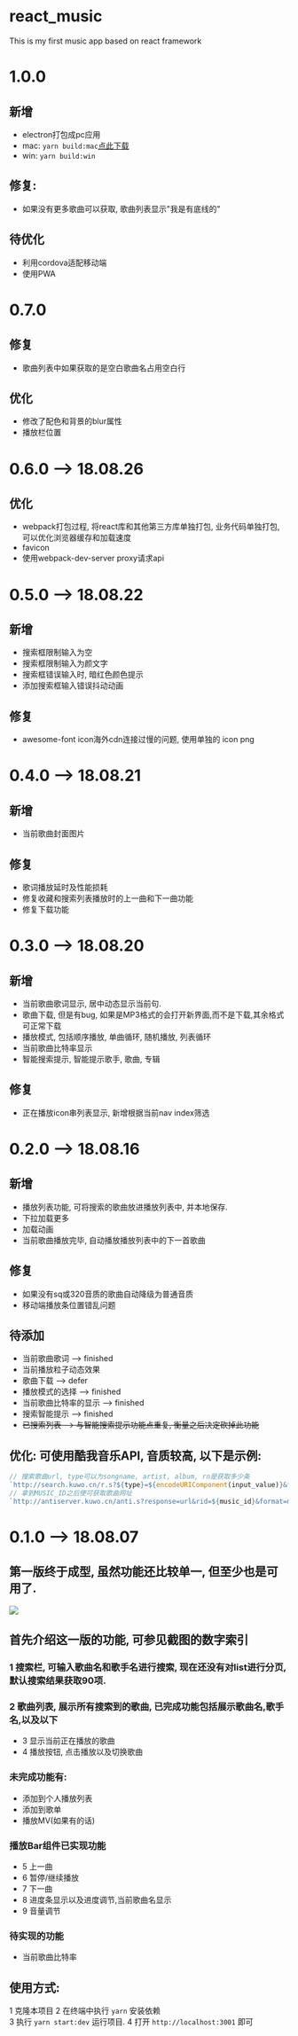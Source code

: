 # react_music
This is my first music app based on react framework

# 1.0.0

## 新增

- electron打包成pc应用 
- mac: `yarn build:mac`[点此下载](https://github.com/JiangLiruii/react_music/raw/master/LorryMusic.dmg)
- win: `yarn build:win`

## 修复:

- 如果没有更多歌曲可以获取, 歌曲列表显示"我是有底线的"

## 待优化

- 利用cordova适配移动端
- 使用PWA

# 0.7.0

## 修复

- 歌曲列表中如果获取的是空白歌曲名占用空白行

## 优化

- 修改了配色和背景的blur属性
- 播放栏位置

# 0.6.0 --> 18.08.26

## 优化

- webpack打包过程, 将react库和其他第三方库单独打包, 业务代码单独打包, 可以优化浏览器缓存和加载速度
- favicon
- 使用webpack-dev-server proxy请求api

# 0.5.0 --> 18.08.22

## 新增

- 搜索框限制输入为空
- 搜索框限制输入为颜文字
- 搜索框错误输入时, 暗红色颜色提示
- 添加搜索框输入错误抖动动画

## 修复

- awesome-font icon海外cdn连接过慢的问题, 使用单独的 icon png

# 0.4.0 --> 18.08.21

## 新增
- 当前歌曲封面图片

## 修复
- 歌词播放延时及性能损耗
- 修复收藏和搜索列表播放时的上一曲和下一曲功能
- 修复下载功能

# 0.3.0 --> 18.08.20

## 新增
- 当前歌曲歌词显示, 居中动态显示当前句.
- 歌曲下载, 但是有bug, 如果是MP3格式的会打开新界面,而不是下载,其余格式可正常下载
- 播放模式, 包括顺序播放, 单曲循环, 随机播放, 列表循环
- 当前歌曲比特率显示
- 智能搜索提示, 智能提示歌手, 歌曲, 专辑

## 修复
- 正在播放icon串列表显示, 新增根据当前nav index筛选

# 0.2.0 --> 18.08.16

## 新增
- 播放列表功能, 可将搜索的歌曲放进播放列表中, 并本地保存.
- 下拉加载更多
- 加载动画
- 当前歌曲播放完毕, 自动播放播放列表中的下一首歌曲

## 修复
- 如果没有sq或320音质的歌曲自动降级为普通音质
- 移动端播放条位置错乱问题

## 待添加
- 当前歌曲歌词 --> finished
- 当前播放粒子动态效果
- 歌曲下载 --> defer 
- 播放模式的选择 --> finished
- 当前歌曲比特率的显示 --> finished
- 搜索智能提示 --> finished
- ~~已搜索列表 --> 与智能搜索提示功能点重复, 衡量之后决定砍掉此功能~~

## 优化: 可使用酷我音乐API, 音质较高, 以下是示例:
```js
// 搜索歌曲url, type可以为songname, artist, album, rn是获取多少条
`http://search.kuwo.cn/r.s?${type}=${encodeURIComponent(input_value)}&ft=music&rformat=json&encoding=utf8&rn=5&vipver=MUSIC_8.0.3.1`
// 拿到MUSIC_ID之后便可获取歌曲网址
`http://antiserver.kuwo.cn/anti.s?response=url&rid=${music_id}&format=mp3`
```


# 0.1.0 --> 18.08.07

## 第一版终于成型, 虽然功能还比较单一, 但至少也是可用了.

![](http://p799phkik.bkt.clouddn.com/first_music_version.png)

## 首先介绍这一版的功能, 可参见截图的数字索引

### 1 搜索栏, 可输入歌曲名和歌手名进行搜索, 现在还没有对list进行分页,默认搜索结果获取90项.
### 2 歌曲列表, 展示所有搜索到的歌曲, 已完成功能包括展示歌曲名,歌手名,以及以下
- 3 显示当前正在播放的歌曲
- 4 播放按钮, 点击播放以及切换歌曲
### 未完成功能有:
- 添加到个人播放列表 
- 添加到歌单 
- 播放MV(如果有的话)
### 播放Bar组件已实现功能
- 5 上一曲
- 6 暂停/继续播放
- 7 下一曲
- 8 进度条显示以及进度调节,当前歌曲名显示
- 9 音量调节

### 待实现的功能
- 当前歌曲比特率

## 使用方式:
1 克隆本项目
2 在终端中执行 `yarn` 安装依赖\
3 执行 `yarn start:dev` 运行项目.
4 打开 `http://localhost:3001` 即可